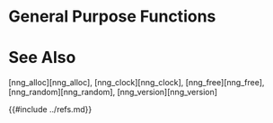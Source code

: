 # General Purpose Functions

# See Also

[nng_alloc][nng_alloc],
[nng_clock][nng_clock],
[nng_free][nng_free],
[nng_random][nng_random],
[nng_version][nng_version]

{{#include ../refs.md}}
